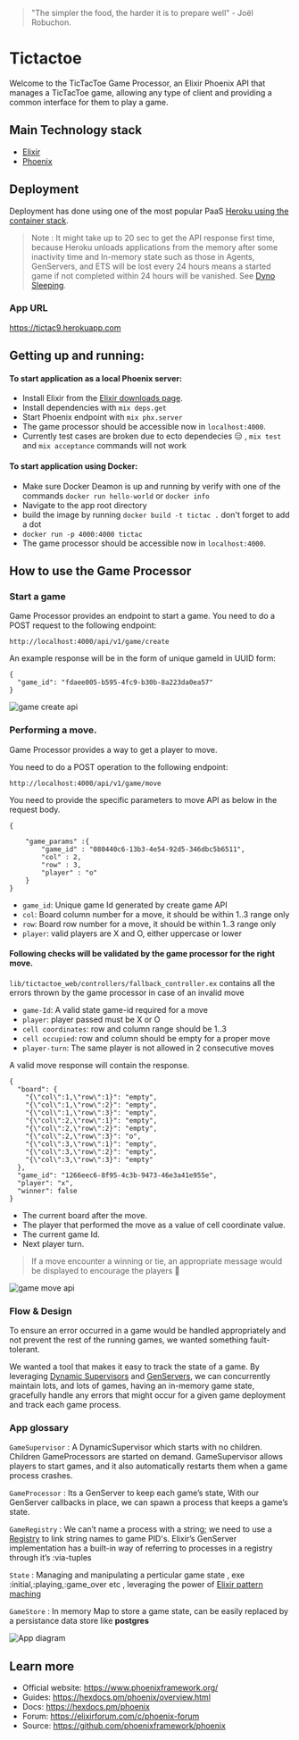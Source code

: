 
> "The simpler the food, the harder it is to prepare well" - Joël Robuchon.

# Tictactoe

Welcome to the TicTacToe Game Processor, an Elixir Phoenix API that manages a TicTacToe game, allowing any type of client and providing a common interface for them to play a game.

## Main Technology stack

*  [Elixir](https://elixir-lang.org/)
*  [Phoenix](https://www.phoenixframework.org/)

## Deployment

Deployment has done using one of the most popular PaaS [Heroku using the container stack](https://hexdocs.pm/phoenix/heroku.html).

> Note :  It might take up to 20 sec to get the API response first time, because Heroku unloads applications from the memory after some inactivity time and In-memory state such as those in Agents, GenServers, and ETS will be lost every 24 hours means a started game if not completed within 24 hours will be vanished.
See [Dyno Sleeping](https://devcenter.heroku.com/articles/free-dyno-hours#dyno-sleeping).

### App URL
https://tictac9.herokuapp.com

## Getting up and running:

#### To start application as a local Phoenix server:

  * Install Elixir from the [Elixir downloads page](https://elixir-lang.org/install.html).
  * Install dependencies with `mix deps.get`
  * Start Phoenix endpoint with `mix phx.server`
  * The game processor should be accessible now in `localhost:4000`.
  * Currently test cases are broken due to ecto dependecies 😑 , `mix test` and  `mix acceptance` commands will not work

#### To start application using Docker:

* Make sure Docker Deamon is up and running by verify with one of the commands `docker run hello-world` or `docker info`
* Navigate to the app root directory
* build the image by running `docker build -t tictac .`  don't forget to add a dot 
* `docker run -p 4000:4000 tictac`
* The game processor should be accessible now in `localhost:4000`.

## How to use the Game Processor

### Start a game

Game Processor provides an endpoint to start a game. You need to do a POST request to the following endpoint:
```
http://localhost:4000/api/v1/game/create
```
An example response will be in the form of unique gameId in UUID form:
```
{
  "game_id": "fdaee005-b595-4fc9-b30b-8a223da0ea57"
}
```

![game create api](https://contattafiles.s3.us-west-1.amazonaws.com/tnt35933/7QLZBhBaWaVFkUd/tictactoe-1621931180727.gif "Game create API")


### Performing a move.

Game Processor provides a way to get a player to move.

You need to do a POST operation to the following endpoint:

```
http://localhost:4000/api/v1/game/move
```
You need to provide the specific parameters to move API as below in the request body. 

```
{
    
    "game_params" :{
        "game_id" : "080440c6-13b3-4e54-92d5-346dbc5b6511",
        "col" : 2,
        "row" : 3,
        "player" : "o"
    }
}
```
* `game_id`: Unique game Id generated by create game API 
* `col`: Board column number for a move, it should be within 1..3 range only 
* `row`: Board row number for a move, it should be within 1..3 range only 
* `player`: valid players are X and O, either uppercase or lower

#### Following checks will be validated by the game processor for the right move.

`lib/tictactoe_web/controllers/fallback_controller.ex` contains all the errors thrown by the game processor in case of an invalid move

* `game-Id`: A valid state game-id required for a move
* `player`: player passed must be X or O
* `cell coordinates`: row and column range should be 1..3 
* `cell occupied`: row and column should be empty for a proper move
* `player-turn`: The same player is not allowed in 2 consecutive moves 

A valid move response will contain the response.
```
{
  "board": {
    "{\"col\":1,\"row\":1}": "empty",
    "{\"col\":1,\"row\":2}": "empty",
    "{\"col\":1,\"row\":3}": "empty",
    "{\"col\":2,\"row\":1}": "empty",
    "{\"col\":2,\"row\":2}": "empty",
    "{\"col\":2,\"row\":3}": "o",
    "{\"col\":3,\"row\":1}": "empty",
    "{\"col\":3,\"row\":2}": "empty",
    "{\"col\":3,\"row\":3}": "empty"
  },
  "game_id": "1266eec6-8f95-4c3b-9473-46e3a41e955e",
  "player": "x",
  "winner": false
}
```
* The current board after the move.
* The player that performed the move as a value of cell coordinate value.
* The current game Id.
* Next player turn.

> If a move encounter a winning or tie, an appropriate message would be displayed to encourage the players 🎉 


![game move api](https://contattafiles.s3.us-west-1.amazonaws.com/tnt35933/j88dMKfpDTLYc6A/tictactoe-1621936789185.gif "Game move API")

### Flow & Design

To ensure an error occurred in a game would be handled appropriately and not prevent the rest of the running games, we wanted something fault-tolerant. 

 We wanted a tool that makes it easy to track the state of a game. By leveraging [Dynamic Supervisors](https://hexdocs.pm/elixir/1.12/DynamicSupervisor.html) and [GenServers](https://hexdocs.pm/elixir/GenServer.html), we can concurrently maintain lots, and lots of games, having an in-memory game state, gracefully handle any errors that might occur for a given game deployment and track each game process.

### App glossary

`GameSupervisor` :  A DynamicSupervisor which starts with no children. Children GameProcessors are started on demand. GameSupervisor allows players to start games, and it also automatically restarts them when a game process crashes. 

`GameProcessor` : Its a GenServer to keep each game’s state, With our GenServer callbacks in place, we can spawn a process that keeps a game’s state.

`GameRegistry` : 
We can’t name a process with a string; we need to use a [Registry](https://hexdocs.pm/elixir/master/Registry.html) to link string names to game PID's. Elixir’s GenServer implementation has a built-in way of referring to processes in a registry through it’s :via-tuples

`State` : Managing and manipulating a perticular game state , exe :initial,:playing,:game_over etc , leveraging the power of [Elixir pattern maching](https://elixir-lang.org/getting-started/pattern-matching.html)

`GameStore` : In memory Map to store a game state, can be easily replaced by a persistance data store like **postgres**

![App diagram](https://contattafiles.s3.us-west-1.amazonaws.com/tnt35933/y1rZc5KimgiBVvd/unchain-tictac.jpg "App architecture")



<!-- Further improvements:

This is our MVP version of the GameEngine. We wanted to follow Start small and Fail fast principles so we can get your feedback earlier and make changes that makes sense for you as the user of the app.

In spite of that we have considered:

    Improve managing of error in the application and edge cases. So far we have pretty much cover the happy path and some simple edge cases.
    Having concurrent games. It'd be great if this Engine could manage several games happening at the same time. Imagine even a computer player able to play against several human players. -->




<!-- resources which I have followed for learning elixir sasa juric book , stephan grider , elixir school and from evernote -->

## Learn more

  * Official website: https://www.phoenixframework.org/
  * Guides: https://hexdocs.pm/phoenix/overview.html
  * Docs: https://hexdocs.pm/phoenix
  * Forum: https://elixirforum.com/c/phoenix-forum
  * Source: https://github.com/phoenixframework/phoenix
